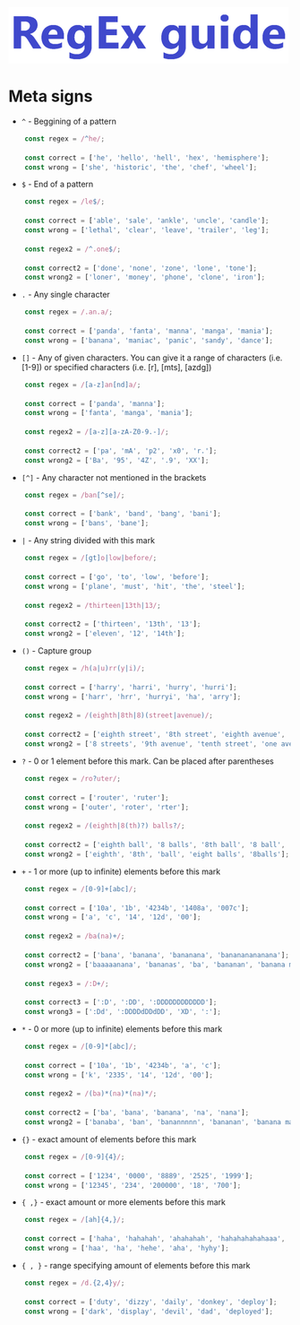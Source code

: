 ![RegEx](img/regex.png)

# Meta signs

* `^` - Beggining of a pattern

```javascript
    const regex = /^he/;

    const correct = ['he', 'hello', 'hell', 'hex', 'hemisphere'];
    const wrong = ['she', 'historic', 'the', 'chef', 'wheel'];
```

* `$` - End of a pattern

```javascript
    const regex = /le$/;

    const correct = ['able', 'sale', 'ankle', 'uncle', 'candle'];
    const wrong = ['lethal', 'clear', 'leave', 'trailer', 'leg'];

    const regex2 = /^.one$/;

    const correct2 = ['done', 'none', 'zone', 'lone', 'tone'];
    const wrong2 = ['loner', 'money', 'phone', 'clone', 'iron'];
```

* `.` - Any single character

```javascript
    const regex = /.an.a/;

    const correct = ['panda', 'fanta', 'manna', 'manga', 'mania'];
    const wrong = ['banana', 'maniac', 'panic', 'sandy', 'dance'];
```

* `[]` - Any of given characters. You can give it a range of characters (i.e. [1-9]) or
specified characters (i.e. [r], [mts], [azdg])

```javascript
    const regex = /[a-z]an[nd]a/;

    const correct = ['panda', 'manna'];
    const wrong = ['fanta', 'manga', 'mania'];

    const regex2 = /[a-z][a-zA-Z0-9.-]/;

    const correct2 = ['pa', 'mA', 'p2', 'x0', 'r.'];
    const wrong2 = ['Ba', '95', '4Z', '.9', 'XX'];
```

* `[^]` - Any character not mentioned in the brackets

```javascript
    const regex = /ban[^se]/;

    const correct = ['bank', 'band', 'bang', 'bani'];
    const wrong = ['bans', 'bane'];
```

* `|` - Any string divided with this mark

```javascript
    const regex = /[gt]o|low|before/;

    const correct = ['go', 'to', 'low', 'before'];
    const wrong = ['plane', 'must', 'hit', 'the', 'steel'];

    const regex2 = /thirteen|13th|13/;

    const correct2 = ['thirteen', '13th', '13'];
    const wrong2 = ['eleven', '12', '14th'];
```

* `()` - Capture group

```javascript
    const regex = /h(a|u)rr(y|i)/;

    const correct = ['harry', 'harri', 'hurry', 'hurri'];
    const wrong = ['harr', 'hrr', 'hurryi', 'ha', 'arry'];

    const regex2 = /(eighth|8th|8)(street|avenue)/;

    const correct2 = ['eighth street', '8th street', 'eighth avenue', '8th avenue', '8 street'];
    const wrong2 = ['8 streets', '9th avenue', 'tenth street', 'one ave', 'street avenue'];
```

* `?` - 0 or 1 element before this mark. Can be placed after parentheses

```javascript
    const regex = /ro?uter/;

    const correct = ['router', 'ruter'];
    const wrong = ['outer', 'roter', 'rter'];

    const regex2 = /(eighth|8(th)?) balls?/;

    const correct2 = ['eighth ball', '8 balls', '8th ball', '8 ball', 'eighth balls'];
    const wrong2 = ['eighth', '8th', 'ball', 'eight balls', '8balls'];
```

* `+` - 1 or more (up to infinite) elements before this mark

```javascript
    const regex = /[0-9]+[abc]/;

    const correct = ['10a', '1b', '4234b', '1408a', '007c'];
    const wrong = ['a', 'c', '14', '12d', '00'];

    const regex2 = /ba(na)+/;

    const correct2 = ['bana', 'banana', 'bananana', 'banananananana'];
    const wrong2 = ['baaaaanana', 'bananas', 'ba', 'bananan', 'banana mammas'];

    const regex3 = /:D+/;

    const correct3 = [':D', ':DD', ':DDDDDDDDDDDD'];
    const wrong3 = [':Dd', ':DDDDdDDdDD', 'XD', ':'];
```

* `*` - 0 or more (up to infinite) elements before this mark

```javascript
    const regex = /[0-9]*[abc]/;

    const correct = ['10a', '1b', '4234b', 'a', 'c'];
    const wrong = ['k', '2335', '14', '12d', '00'];

    const regex2 = /(ba)*(na)*(na)*/;

    const correct2 = ['ba', 'bana', 'banana', 'na', 'nana'];
    const wrong2 = ['banaba', 'ban', 'banannnnn', 'bananan', 'banana mammas'];
```

* `{}` - exact amount of elements before this mark

```javascript
    const regex = /[0-9]{4}/;

    const correct = ['1234', '0000', '8889', '2525', '1999'];
    const wrong = ['12345', '234', '200000', '18', '700'];
```

* `{ ,}` - exact amount or more elements before this mark

```javascript
    const regex = /[ah]{4,}/;

    const correct = ['haha', 'hahahah', 'ahahahah', 'hahahahahahaaa', 'haaaaaa'];
    const wrong = ['haa', 'ha', 'hehe', 'aha', 'hyhy'];
```

* `{ , }` - range specifying amount of elements before this mark

```javascript
    const regex = /d.{2,4}y/;

    const correct = ['duty', 'dizzy', 'daily', 'donkey', 'deploy'];
    const wrong = ['dark', 'display', 'devil', 'dad', 'deployed'];
```
